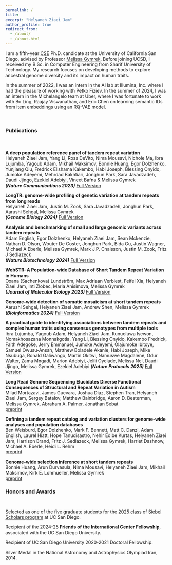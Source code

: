 ```yaml
---
permalink: /
title: 
excerpt: "Helyaneh Ziaei Jam"
author_profile: true
redirect_from: 
  - /about/
  - /about.html
---
```


I am a fifth-year [CSE](https://cse.ucsd.edu/) Ph.D. candidate at the University of California San Diego, advised by Professor [Melissa Gymrek](https://gymreklab.com/people.html). Before joining UCSD, I received my B.Sc. in Computer Engineering from Sharif University of Technology. My research focuses on developing methods to explore ancestral genome diversity and its impact on human traits. 

In the summer of 2022, I was an intern in the AI lab at Illumina, Inc. where I had the pleasure of working with Petko Fiziev. In the summer of 2024, I was an intern in the Michelangelo team at Uber, where I was fortunate to work with Bo Ling, Raajay Viswanathan, and Eric Chen on learning semantic IDs from item embeddings using an RQ-VAE model.

<br>

### Publications

<div style="line-height:150%;">
    <br>
</div>

**A deep population reference panel of tandem repeat variation** \
Helyaneh Ziaei Jam, Yang Li, Ross DeVito, Nima Mousavi, Nichole Ma, Ibra Lujumba, Yagoub Adam, Mikhail Maksimov, Bonnie Huang, Egor Dolzhenko, Yunjiang Qiu, Fredrick Elishama Kakembo, Habi Joseph, Blessing Onyido, Jumoke Adeyemi, Mehrdad Bakhtiari, Jonghun Park, Sara Javadzadeh, Daudi Jjingo, Ezekiel Adebiyi, Vineet Bafna & Melissa Gymrek \
  ***(Nature Communications 2023)*** [Full Version](https://www.nature.com/articles/s41467-023-42278-3)

**LongTR: genome-wide profiling of genetic variation at tandem repeats from long reads** \
Helyaneh Ziaei Jam, Justin M. Zook, Sara Javadzadeh, Jonghun Park, Aarushi Sehgal, Melissa Gymrek \
 ***(Genome Biology 2024)*** [Full Version](https://genomebiology.biomedcentral.com/articles/10.1186/s13059-024-03319-2)

**Analysis and benchmarking of small and large genomic variants across tandem repeats** \
Adam English, Egor Dolzhenko, Helyaneh Ziaei Jam, Sean Mckenzie, Nathan D. Olson, Wouter De Coster, Jonghun Park, Bida Gu, Justin Wagner, Michael A Eberle, Melissa Gymrek, Mark J.P. Chaisson, Justin M. Zook, Fritz J Sedlazeck \
 ***(Nature Biotechnology 2024)*** [Full Version](https://www.nature.com/articles/s41587-024-02225-z)

**WebSTR: A Population-wide Database of Short Tandem Repeat Variation in Humans** \
Oxana (Sachenkova) Lundström, Max Adriaan Verbiest, Feifei Xia, Helyaneh Ziaei Jam, Inti Zlobec, Maria Anisimova, Melissa Gymrek \
  ***(Journal of Molecular Biology 2023)*** [Full Version](https://www.sciencedirect.com/science/article/pii/S0022283623003716?via%3Dihub)
  
**Genome-wide detection of somatic mosaicism at short tandem repeats** \
Aarushi Sehgal, Helyaneh Ziaei Jam, Andrew Shen, Melissa Gymrek \
 ***(Bioinformatics 2024)*** [Full Version](https://academic.oup.com/bioinformatics/article/40/8/btae485/7723996)

**A practical guide to identifying associations between tandem repeats and complex human traits using consensus genotypes from multiple tools** \
Ibra Lujumba, Yagoub Adam, Helyaneh Ziaei Jam, Itunuoluwa Isewon, Nomakhosazana Monnakgotla, Yang Li, Blessing Onyido, Kakembo Fredrick, Faith Adegoke, Jerry Emmanuel, Jumoke Adeyemi, Olajumoke Ibitoye, Samuel Owusu-Ansah, Matthew Boladele Akanle, Habi Joseph, Mike Nsubuga, Ronald Galiwango, Martin Okitwi, Namuswe Magdalene, Odur Walter, Zama Mngadi, Marion Adebiyi, Jelili Oyelade, Melissa Nel, Daudi Jjingo, Melissa Gymrek, Ezekiel Adebiyi
***(Nature Protocols 2025)*** [Full Version](https://www.nature.com/articles/s41596-025-01231-y)

**Long Read Genome Sequencing Elucidates Diverse Functional Consequences of Structural and Repeat Variation in Autism** \
Milad Mortazavi, James Guevara, Joshua Diaz, Stephen Tran, Helyaneh Ziaei Jam, Sergey Batalov, Matthew Bainbridge, Aaron D. Besterman, Melissa Gymrek, Abraham A. Palmer, Jonathan Sebat \
[preprint](https://www.medrxiv.org/content/10.1101/2025.07.20.25331880v1)

 **Defining a tandem repeat catalog and variation clusters for genome-wide analyses and population databases** \
 Ben Weisburd, Egor Dolzhenko, Mark F. Bennett, Matt C. Danzi, Adam English, Laurel Hiatt, Hope Tanudisastro, Nehir Edibe Kurtas, Helyaneh Ziaei Jam, Harrison Brand, Fritz J. Sedlazeck, Melissa Gymrek, Harriet Dashnow, Michael A. Eberle, Heidi L. Rehm \
 [preprint](https://www.biorxiv.org/content/10.1101/2024.10.04.615514v1)

**Genome-wide selection inference at short tandem repeats** \
Bonnie Huang, Arun Durvasula, Nima Mousavi, Helyaneh Ziaei Jam, Mikhail Maksimov, Kirk E. Lohmueller, Melissa Gymrek \
[preprint](https://www.biorxiv.org/content/10.1101/2022.05.12.491726v1)




### Honors and Awards

<div style="line-height:100%;">
    <br>
</div>

Selected as one of the five graduate students for the [2025 class](https://today.ucsd.edu/story/engineering-graduate-students-awarded-siebel-scholarship) of [Siebel Scholars program](https://www.siebelscholars.com/) at UC San Diego. 

Recipient of the 2024-25 **Friends of the International Center Fellowship**, associated with the UC San Diego University.

Recipient of UC San Diego University 2020-2021 Doctoral Fellowship.

Silver Medal in the National Astronomy and Astrophysics Olympiad Iran, 2014.

 <br>



